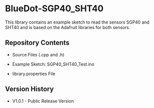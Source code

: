 # BlueDot-SGP40_SHT40
This library contains an example sketch to read the sensors SGP40 and SHT40 and is based on the Adafruit libraries for both sensors.

## **Repository Contents**
* Source Files (.cpp and .h)
* Example Sketch: SGP40_SHT40_Test.ino

* library.properties File


## **Version History**
* V1.0.1 - Public Release Version
